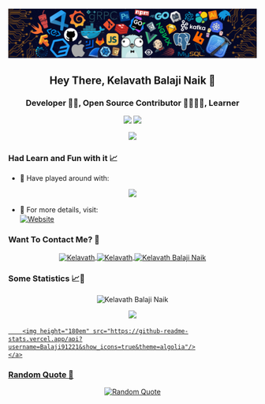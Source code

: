 <p align="center">
    <img src="12.png" width="1000">
</p>
<h2 align="center">Hey There, Kelavath Balaji Naik 👋</h2>
<h3 align="center">Developer 👨‍💻, Open Source Contributor 👨‍👩‍👧‍👦, Learner</h3>

<p align="center">
    <img src="https://mir-s3-cdn-cf.behance.net/project_modules/max_1200/22b22287602523.5dbd29081561d.gif" />
    <img src="https://readme-typing-svg.herokuapp.com/?lines=Hey+there!...;Great+to+have+you+here!🖤&center=true&size=20" />
</p>
<p align="center">
    <img src="https://komarev.com/ghpvc/?username=Balaji91221&color=blueviolet&style=for-the-badge" />
</p>

### Had Learn and Fun with it 📈

- 🔭 Have played around with:
<p align="center">
    <img src="https://skillicons.dev/icons?i=html,css,js,java,react,mongodb,express,nodejs,docker,arduino,aws,bash,bootstrap,discord,express,git,github,linux,mysql,postgres,postman,powershell,redis,threejs,sass,tailwind,vscode,raspberrypi,cloudflare,php,r,vercel,&perline=12" />
</p>

- 📜 For more details, visit:  
    <a href="https://kelavathbalaji91221github-io.vercel.app/" target="_blank">
        <img align="center" alt="Website" src="https://img.shields.io/website?url=https%3A%2F%2Faarsh-patel.vercel.app%2F&logo=portfilio&labelColor=blue&color=white">
    </a>

### Want To Contact Me? 📱

<p align="center">
    <a href="https://www.linkedin.com/in/kelavathbalajinaik/" target="blank">
        <img align="center" src="https://img.shields.io/badge/LinkedIn-0077B5?style=for-the-badge&logo=linkedin&logoColor=white" alt="Kelavath"/>
    </a>
    <a href="#" target="blank">
        <img align="center" src="https://img.shields.io/badge/Instagram-E4405F?style=for-the-badge&logo=instagram&logoColor=white" alt="Kelavath" />
    </a>
    <a href="https://leetcode.com/u/kelavathbalajinaik/" target="blank">
      <img align="center" src="https://img.shields.io/badge/dynamic/json?style=flat-square&labelColor=black&color=%23ffa116&label=Solved&query=solved&url=https%3A%2F%2Fleetcode-badge.vercel.app%2Fapi%2Fusers%2FKelavath%20Balaji%20Naik%2Fcn%2F&logo=leetcode&logoColor=yellow" alt="Kelavath Balaji Naik"/>
    </a>
</p>

### Some Statistics 📈📱

<p align="center">
    <img align="center" src="https://github-readme-streak-stats.herokuapp.com/?user=Balaji91221&" alt="Kelavath Balaji Naik" />
</p>
<p align="center">
    <a href="https://github.com/Balaji91221">
        <img height="280em" src="https://github-readme-activity-graph.vercel.app/graph?username=Balaji91221&theme=github-compact"/>
        
        <img height="180em" src="https://github-readme-stats.vercel.app/api?username=Balaji91221&show_icons=true&theme=algolia"/>
    </a>
</p>



### Random Quote 💬

<p align="center">
    <img src="https://quotes-github-readme.vercel.app/api?type=horizontal&theme=algolia" alt="Random Quote"/>
</p>
